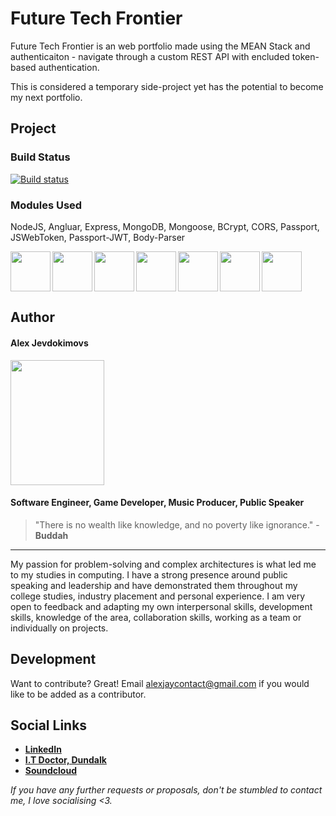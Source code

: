 # Future Tech Frontier
Future Tech Frontier is an web portfolio made using the MEAN Stack and authenticaiton - navigate through a custom REST API with encluded token-based authentication.

This is considered a temporary side-project yet has the potential to become my next portfolio.

## Project
### Build Status
[![Build status](https://ci.appveyor.com/api/projects/status/datsvhxq96r4x8ra?svg=true)](https://ci.appveyor.com/project/Alex-Jay/meanauthapp)

### Modules Used
NodeJS, Angluar, Express, MongoDB, Mongoose, BCrypt, CORS, Passport, JSWebToken, Passport-JWT, Body-Parser

<img align="left" src="https://d2eip9sf3oo6c2.cloudfront.net/tags/images/000/000/256/square_256/nodejslogo.png" height="64" width="64">
<img align="left" src="https://cdn.iconscout.com/icon/free/png-256/angular-3-226070.png" height="64" width="64">
<img align="left" src="https://pngimage.net/wp-content/uploads/2018/05/express-js-png-5.png" height="64" width="64">
<img align="left" src="https://s3-eu-west-1.amazonaws.com/devinterface-web/production/technologies/30/medium/mongodb111.png" height="64" width="64">
<img align="left" src="https://images.opencollective.com/dontpayfull/logo.png" height="64" width="64">
<img align="left" src="https://blobscdn.gitbook.com/v0/b/gitbook-28427.appspot.com/o/spaces%2F-LCoiwNk1Jf4dSucI3xd%2Favatar.png?generation=1526671856470952&alt=media" height="64" width="64"><img src="https://camo.githubusercontent.com/077cf129a9834cb1d4dce35c02a00b4b0cad7799/68747470733a2f2f662e636c6f75642e6769746875622e636f6d2f6173736574732f3537323139362f3139353538312f39666537366164612d376666372d313165322d396334322d3764383634396433653262322e706e67" height="64" width="64">


## Author
#### Alex Jevdokimovs
<img src="https://i.imgur.com/zM5uYXR.jpg" height="200" width="150">

#### **Software Engineer, Game Developer, Music Producer, Public Speaker**

> "There is no wealth like knowledge,  and no poverty like ignorance." -  **Buddah**

***
My passion for problem-solving and complex architectures is what led me to my studies in computing. I have a strong presence around public speaking and leadership and have demonstrated them throughout my college studies, industry placement and personal experience. I am very open to feedback and adapting my own interpersonal skills, development skills, knowledge of the area, collaboration skills, working as a team or individually on projects.

## Development
Want to contribute? Great!
Email alexjaycontact@gmail.com if you would like to be added as a contributor.

## Social Links
- [**LinkedIn**](https://www.linkedin.com/in/alex-jevdokimov/)
- [**I.T Doctor, Dundalk**](https://soundcloud.com/whipnode)
- [**Soundcloud**](https://soundcloud.com/whipnode)

*If you have any further requests or proposals, don't be stumbled to contact me, I love socialising <3.*